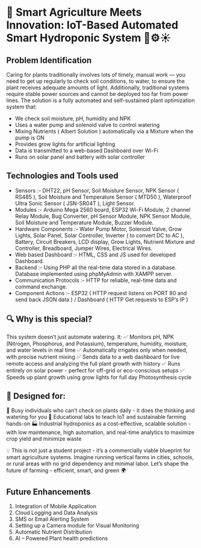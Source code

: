# 🚀 Smart Agriculture Meets Innovation: IoT-Based Automated Smart Hydroponic System 🌱⚙️☀️

## Problem Identification
Caring for plants traditionally involves lots of timely, manual work — you need to get up regularly to check soil conditions, to water, to ensure the plant receives adequate amounts of light. Additionally, traditional systems require stable power sources and cannot be deployed too far from power lines. The solution is a fully automated and self-sustained plant optimization system that:

- We check soil moisture, pH, humidity and NPK
- Uses a water pump and solenoid valve to control watering
- Mixing Nutrients ( Albert Solution ) automatically via a Mixture when the pump is ON
- Provides grow lights for artificial lighting
- Data is transmitted to a web-based Dashboard over Wi-Fi
- Runs on solar panel and battery with solar controller

## Technologies and Tools used

- Sensors :- DHT22, pH Sensor, Soil Moisture Sensor, NPK Sensor ( RS485 ), Soil Moisture and Temperature Sensor ( MTD50 ), Waterproof Ultra Sonic Sensor ( JSN-SR04T ), Light Sensor.
- Modules :- Arduino Mega 2560 board, ESP32 Wi-Fi Module, 2 channel Relay Module, Bug Converter, pH Sensor Module, NPK Sensor Module, Soil Moisture and Temperature Module, Buzzer Module.
- Hardware Components :- Water Pump Motor, Solenoid Valve, Grow Lights, Solar Panel, Solar Controller, Inverter ( to convert DC to AC ), Battery, Circuit Breakers, LCD display, Grow Lights, Nutrient Mixture and Controller, Breadboard, Jumper Wires, Electrical Wires.
- Web based Dashboard :- HTML, CSS and JS used for developed Dashboard.
- Backend :- Using PHP all the real-time data stored in a database. Database implemented using
phpMyAdmin with XAMPP server.
- Communication Protocols :- HTTP for reliable, real-time data and command exchange.
- Component Actions :- ESP32 ( HTTP request listens on PORT 80 and send back JSON data ) / Dashboard ( HTTP Get requests to ESP’s IP )

## 🔍 Why is this special?
 This system doesn’t just automate watering. It:
 ✅ Monitors pH, NPK (Nitrogen, Phosphorus, and Potassium), temperature, humidity, moisture, and water levels in real time
 ✅ Automatically irrigates only when needed, with precise nutrient mixing
 ✅ Sends data to a web dashboard for live remote access and analyzing the full plant growth with history
 ✅ Runs entirely on solar power - perfect for off-grid or eco-conscious setups
 ✅ Speeds up plant growth using grow lights for full day Photosynthesis cycle

## 🧠 Designed for:
🌿 Busy individuals who can’t check on plants daily - it does the thinking and watering for you
🧪 Educational labs to teach IoT and sustainable farming hands-on
🏭 Industrial hydroponics as a cost-effective, scalable solution - with low maintenance, high automation, and real-time analytics to maximize crop yield and minimize waste

💡 This is not just a student project - it’s a commercially viable blueprint for smart agriculture systems. Imagine running vertical farms in cities, schools, or rural areas with no grid dependency and minimal labor.
Let’s shape the future of farming - efficient, smart, and green 🌍

## Future Enhancements

1. Integration of Mobile Application
2. Cloud Logging and Data Analysis
3. SMS or Email Alerting System
4. Setting up a Camera module for Visual Monitoring
5. Automatic Nutrient Distribution
6. AI – Powered Plant health predictions
